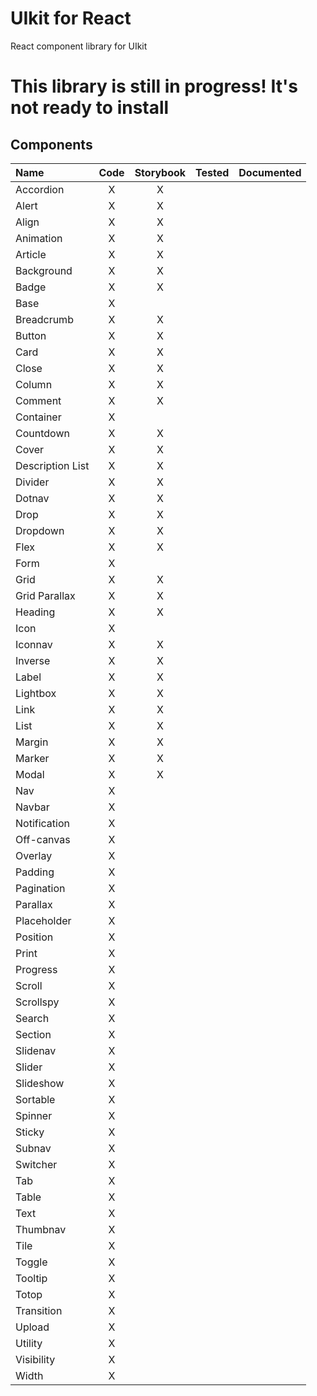 # UIkit for React

React component library for UIkit

# This library is still in progress!  It's not ready to install

## Components
| Name             | Code  | Storybook | Tested | Documented |
|:-----------------|:-----:|:---------:|:------:|:----------:|
| Accordion        | X     | X         |        |            |
| Alert            | X     | X         |        |            |
| Align            | X     | X         |        |            |
| Animation        | X     | X         |        |            |
| Article          | X     | X         |        |            |
| Background       | X     | X         |        |            |
| Badge            | X     | X         |        |            |
| Base             | X     |           |        |            |
| Breadcrumb       | X     | X         |        |            |
| Button           | X     | X         |        |            |
| Card             | X     | X         |        |            |
| Close            | X     | X         |        |            |
| Column           | X     | X         |        |            |
| Comment          | X     | X         |        |            |
| Container        | X     |           |        |            |
| Countdown        | X     | X         |        |            |
| Cover            | X     | X         |        |            |
| Description List | X     | X         |        |            |
| Divider          | X     | X         |        |            |
| Dotnav           | X     | X         |        |            |
| Drop             | X     | X         |        |            |
| Dropdown         | X     | X         |        |            |
| Flex             | X     | X         |        |            |
| Form             | X     |           |        |            |
| Grid             | X     | X         |        |            |
| Grid Parallax    | X     | X         |        |            |
| Heading          | X     | X         |        |            |
| Icon             | X     |           |        |            |
| Iconnav          | X     | X         |        |            |
| Inverse          | X     | X         |        |            |
| Label            | X     | X         |        |            |
| Lightbox         | X     | X         |        |            |
| Link             | X     | X         |        |            |
| List             | X     | X         |        |            |
| Margin           | X     | X         |        |            |
| Marker           | X     | X         |        |            |
| Modal            | X     | X         |        |            |
| Nav              | X     |           |        |            |
| Navbar           | X     |           |        |            |
| Notification     | X     |           |        |            |
| Off-canvas       | X     |           |        |            |
| Overlay          | X     |           |        |            |
| Padding          | X     |           |        |            |
| Pagination       | X     |           |        |            |
| Parallax         | X     |           |        |            |
| Placeholder      | X     |           |        |            |
| Position         | X     |           |        |            |
| Print            | X     |           |        |            |
| Progress         | X     |           |        |            |
| Scroll           | X     |           |        |            |
| Scrollspy        | X     |           |        |            |
| Search           | X     |           |        |            |
| Section          | X     |           |        |            |
| Slidenav         | X     |           |        |            |
| Slider           | X     |           |        |            |
| Slideshow        | X     |           |        |            |
| Sortable         | X     |           |        |            |
| Spinner          | X     |           |        |            |
| Sticky           | X     |           |        |            |
| Subnav           | X     |           |        |            |
| Switcher         | X     |           |        |            |
| Tab              | X     |           |        |            |
| Table            | X     |           |        |            |
| Text             | X     |           |        |            |
| Thumbnav         | X     |           |        |            |
| Tile             | X     |           |        |            |
| Toggle           | X     |           |        |            |
| Tooltip          | X     |           |        |            |
| Totop            | X     |           |        |            |
| Transition       | X     |           |        |            |
| Upload           | X     |           |        |            |
| Utility          | X     |           |        |            |
| Visibility       | X     |           |        |            |
| Width            | X     |           |        |            |
